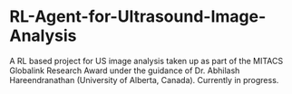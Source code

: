 # RL-Agent-for-Ultrasound-Image-Analysis

A RL based project for US image analysis taken up as part of the MITACS Globalink Research Award under the guidance of Dr. Abhilash Hareendranathan (University of Alberta, Canada). Currently in progress.

